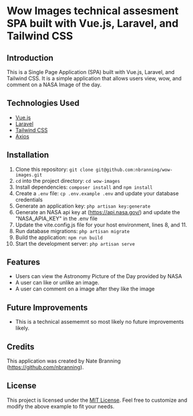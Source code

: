 # Wow Images technical assesment SPA built with Vue.js, Laravel, and Tailwind CSS

## Introduction

This is a Single Page Application (SPA) built with Vue.js, Laravel, and Tailwind CSS. It is a simple application that allows users view, wow, and comment on a NASA Image of the day.

## Technologies Used

- [Vue.js](https://vuejs.org/)
- [Laravel](https://laravel.com/)
- [Tailwind CSS](https://tailwindcss.com/)
- [Axios](https://github.com/axios/axios)

## Installation

1. Clone this repository: `git clone git@github.com:nbranning/wow-images.git`
2. `cd` into the project directory: `cd wow-images`
3. Install dependencies: `composer install` and `npm install`
4. Create a `.env` file: `cp .env.example .env` and update your database credentials
5. Generate an application key: `php artisan key:generate`
6. Generate an NASA api key at (https://api.nasa.gov/) and update the "NASA_APIA_KEY" in the .env file
7. Update the vite.config.js file for your host environment, lines 8, and 11.
8. Run database migrations: `php artisan migrate`
9. Build the application: `npm run build`
10. Start the development server: `php artisan serve`



## Features

- Users can view the Astronomy Picture of the Day provided by NASA
- A user can like or unlike an image.
- A user can comment on a image after they like the image

## Future Improvements

- This is a technical assememnt so most likely no future improvements likely.

## Credits

This application was created by Nate Branning (https://github.com/nbranning).

## License

This project is licensed under the [MIT License](https://opensource.org/licenses/MIT).
Feel free to customize and modify the above example to fit your needs.